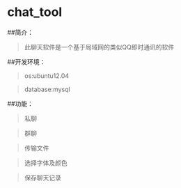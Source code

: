 # chat_tool
##简介：
>此聊天软件是一个基于局域网的类似QQ即时通讯的软件

##开发环境：
>os:ubuntu12.04

>database:mysql

##功能：
>私聊

>群聊

>传输文件

>选择字体及颜色

>保存聊天记录

